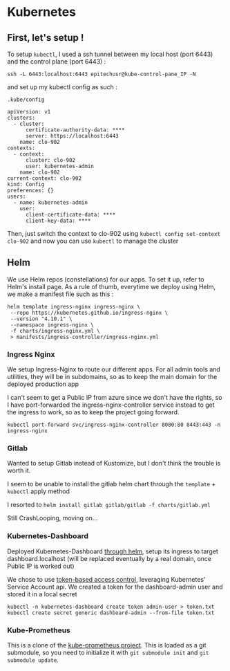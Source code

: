 # Kubernetes

## First, let's setup !

To setup `kubectl`, I used a ssh tunnel between my local host (port 6443) and the control plane (port 6443) :

`ssh -L 6443:localhost:6443 epitechusr@kube-control-pane_IP -N`

and set up my kubectl config as such :

`.kube/config`

```
apiVersion: v1
clusters:
  - cluster:
      certificate-authority-data: ****
      server: https://localhost:6443
    name: clo-902
contexts:
  - context:
      cluster: clo-902
      user: kubernetes-admin
    name: clo-902
current-context: clo-902
kind: Config
preferences: {}
users:
  - name: kubernetes-admin
    user:
      client-certificate-data: ****
      client-key-data: ****
```

Then, just switch the context to clo-902 using `kubectl config set-context clo-902` and now you can use `kubectl` to manage the cluster

## Helm

We use Helm repos (constellations) for our apps. To set it up, refer to Helm's install page.
As a rule of thumb, everytime we deploy using Helm, we make a manifest file such as this :

```
helm template ingress-nginx ingress-nginx \
 --repo https://kubernetes.github.io/ingress-nginx \
 --version "4.10.1" \
 --namespace ingress-nginx \
 -f charts/ingress-nginx.yml \
 > manifests/ingress-controller/ingress-nginx.yml
```

### Ingress Nginx

We setup Ingress-Nginx to route our different apps. For all admin tools and utilities, they will be in subdomains, so as to keep the main domain for the deployed production app

I can't seem to get a Public IP from azure since we don't have the rights, so I have port-forwarded the ingress-nginx-controller service instead to get the ingress to work, so as to keep the project going forward.

`kubectl port-forward svc/ingress-nginx-controller 8080:80 8443:443 -n ingress-nginx`

### Gitlab

Wanted to setup Gitlab instead of Kustomize, but I don't think the trouble is worth it.

I seem to be unable to install the gitlab helm chart through the `template` + `kubectl` apply method

I resorted to `helm install gitlab gitlab/gitlab -f charts/gitlab.yml`

Still CrashLooping, moving on...

### Kubernetes-Dashboard

Deployed Kubernetes-Dashboard [through helm](../kubernetes/manifests/kubernetes-dashboard/kubernetes-dashboard.yml), setup its ingress to target dashboard.localhost (will be replaced eventually by a real domain, once Public IP is worked out)

We chose to use [token-based access control](../kubernetes/manifests/kubernetes-dashboard/access-control.yml), leveraging Kubernetes' Service Account api. We created a token for the dashboard-admin user and stored it in a local secret

```
kubectl -n kubernetes-dashboard create token admin-user > token.txt
kubectl create secret generic dashboard-admin --from-file token.txt
```

### Kube-Prometheus

This is a clone of the [kube-prometheus project](https://github.com/prometheus-operator/kube-prometheus). This is loaded as a git submodule, so you need to initialize it with `git submodule init` and `git submodule update`.
